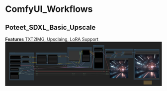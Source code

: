 # ComfyUI_Workflows
## Poteet_SDXL_Basic_Upscale
**Features** TXT2IMG, Upsclaing, LoRA Support
<img src="Thumbnails\Poteet_SDXL_Basic_Upscale.png">